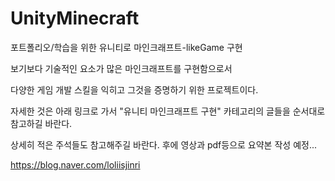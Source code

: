 # UnityMinecraft
포트폴리오/학습을 위한 유니티로 마인크래프트-likeGame 구현

보기보다 기술적인 요소가 많은 마인크래프트를 구현함으로서

다양한 게임 개발 스킬을 익히고 그것을 증명하기 위한 프로젝트이다.

자세한 것은 아래 링크로 가서 
"유니티 마인크래프트 구현" 카테고리의 글들을
순서대로 참고하길 바란다.

상세히 적은 주석들도 참고해주길 바란다.
후에 영상과 pdf등으로 요약본 작성 예정...

https://blog.naver.com/loliisjinri
